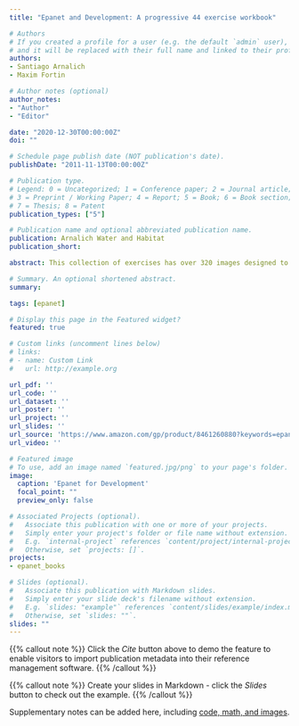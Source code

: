 ```yaml
---
title: "Epanet and Development: A progressive 44 exercise workbook"

# Authors
# If you created a profile for a user (e.g. the default `admin` user), write the username (folder name) here
# and it will be replaced with their full name and linked to their profile.
authors:
- Santiago Arnalich
- Maxim Fortin

# Author notes (optional)
author_notes:
- "Author"
- "Editor"

date: "2020-12-30T00:00:00Z"
doi: ""

# Schedule page publish date (NOT publication's date).
publishDate: "2011-11-13T00:00:00Z"

# Publication type.
# Legend: 0 = Uncategorized; 1 = Conference paper; 2 = Journal article;
# 3 = Preprint / Working Paper; 4 = Report; 5 = Book; 6 = Book section;
# 7 = Thesis; 8 = Patent
publication_types: ["5"]

# Publication name and optional abbreviated publication name.
publication: Arnalich Water and Habitat
publication_short:

abstract: This collection of exercises has over 320 images designed to walk you step-by-step towards the modeling of water distribution systems which are commonly found in development work. You will learn how to load cartography and background images; to determine water demand and spatial allocation; to simulate the evolution of water quality in networks and to make economic comparisons, while avoiding the most common costly mistakes. This manual will help you make informed decisions for achieving clear and measurable results in development projects interventions. Epanet is a free and widely used software from the U.S Environmental Protection Agency that models the hydraulic and water quality behavior of water distribution piping systems.

# Summary. An optional shortened abstract.
summary:

tags: [epanet]

# Display this page in the Featured widget?
featured: true

# Custom links (uncomment lines below)
# links:
# - name: Custom Link
#   url: http://example.org

url_pdf: ''
url_code: ''
url_dataset: ''
url_poster: ''
url_project: ''
url_slides: ''
url_source: 'https://www.amazon.com/gp/product/8461260880?keywords=epanet&qid=1445116699&ref_=sr_1_2&sr=8-2'
url_video: ''

# Featured image
# To use, add an image named `featured.jpg/png` to your page's folder.
image:
  caption: 'Epanet for Development'
  focal_point: ""
  preview_only: false

# Associated Projects (optional).
#   Associate this publication with one or more of your projects.
#   Simply enter your project's folder or file name without extension.
#   E.g. `internal-project` references `content/project/internal-project/index.md`.
#   Otherwise, set `projects: []`.
projects:
- epanet_books

# Slides (optional).
#   Associate this publication with Markdown slides.
#   Simply enter your slide deck's filename without extension.
#   E.g. `slides: "example"` references `content/slides/example/index.md`.
#   Otherwise, set `slides: ""`.
slides: ""
---
```


{{% callout note %}}
Click the *Cite* button above to demo the feature to enable visitors to import publication metadata into their reference management software.
{{% /callout %}}

{{% callout note %}}
Create your slides in Markdown - click the *Slides* button to check out the example.
{{% /callout %}}

Supplementary notes can be added here, including [code, math, and images](https://wowchemy.com/docs/writing-markdown-latex/).
